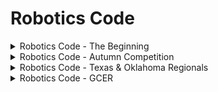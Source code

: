 # Robotics Code
<details>
<summary>Robotics Code - The Beginning</summary>
  
The following programs are for **practice + warming up** before the actual coding for competition begins:
- [CircleTheCan.c](https://github.com/Frodo-Swaggins1/Robotics-Code/blob/main/CircleTheCan.c)
- [FigureEight.c](https://github.com/Frodo-Swaggins1/Robotics-Code/blob/main/CircleTheCan.c)
- [ForwardSerpentine.c](https://github.com/Frodo-Swaggins1/Robotics-Code/blob/main/ForwardSerpentine.c)
-------
</details>
<details>
<summary>Robotics Code - Autumn Competition</summary>

The following programs are for the **Autumn Virtual Competition**:
- _code to come_
-------
</details>
<details>
<summary>Robotics Code - Texas & Oklahoma Regionals</summary>

The following programs are for the **Texas** and **Oklahoma** tournaments:
- _code to come_
-------
</details>
<details>
<summary>Robotics Code - GCER</summary>

The following programs are for the International Botball Conference, **GCER**:
- _code to come_
-------
</details>
